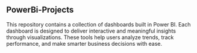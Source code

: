 ## PowerBi-Projects

This repository contains a collection of dashboards built in Power BI. Each dashboard is designed to deliver interactive and meaningful insights through visualizations. These tools help 
users analyze trends, track performance, and make smarter business decisions with ease.
